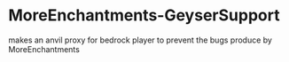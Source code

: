 # MoreEnchantments-GeyserSupport
 makes an anvil proxy for bedrock player to prevent the bugs produce by MoreEnchantments
